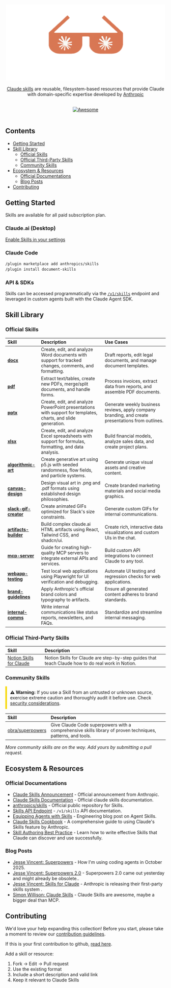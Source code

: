 <div align="center">
	<br>
	<br>
	<div>
		<picture>
			<source media="(prefers-color-scheme: dark)" srcset="media/logo.png">
			<img alt="Awesome ChatGPT" width="500px" src="media/logo.png">
		</picture>
		<br>
	</div>
	<p>
		<a href="https://www.anthropic.com/news/skills">Claude skills</a> are reusable, filesystem-based resources that provide Claude with domain-specific expertise developed by <a href="https://www.anthropic.com/">Anthropic</a>
	</p>
	<br>
	<a href="https://awesome.re">
		<img src="https://awesome.re/badge-flat2.svg" alt="Awesome">
	</a>
	<br>
	<br>
</div>

## Contents

- [Getting Started](#getting-started)
- [Skill Library](#skill-library)
  - [Official Skills](#official-skills)
  - [Official Third-Party Skills](#official-third-party-skills)
  - [Community Skills](#community-skills)
- [Ecosystem & Resources](#ecosystem--resources)
  - [Official Documentations](#official-documentations)
  - [Blog Posts](#blog-posts)
- [Contributing](#contributing)

## Getting Started

Skills are available for all paid subscription plan.

### Claude.ai (Desktop)

[Enable Skills in your settings](https://claude.ai/settings/capabilities)

### Claude Code

```bash
/plugin marketplace add anthropics/skills
/plugin install document-skills
```

### API & SDKs

Skills can be accessed programmatically via the [`/v1/skills`](https://docs.claude.com/en/api/skills) endpoint and leveraged in custom agents built with the Claude Agent SDK.

## Skill Library

### Official Skills

| Skill                                                                                     | Description                                                                                                  | Use Cases                                                                                         |
| :---------------------------------------------------------------------------------------- | :----------------------------------------------------------------------------------------------------------- | :------------------------------------------------------------------------------------------------ |
| **[docx](https://github.com/anthropics/skills/tree/main/document-skills/docx)**           | Create, edit, and analyze Word documents with support for tracked changes, comments, and formatting.         | Draft reports, edit legal documents, and manage document templates.                               |
| **[pdf](https://github.com/anthropics/skills/tree/main/document-skills/pdf)**             | Extract text/tables, create new PDFs, merge/split documents, and handle forms.                               | Process invoices, extract data from reports, and assemble PDF documents.                          |
| **[pptx](https://github.com/anthropics/skills/tree/main/document-skills/pptx)**           | Create, edit, and analyze PowerPoint presentations with support for templates, charts, and slide generation. | Generate weekly business reviews, apply company branding, and create presentations from outlines. |
| **[xlsx](https://github.com/anthropics/skills/tree/main/document-skills/xlsx)**           | Create, edit, and analyze Excel spreadsheets with support for formulas, formatting, and data analysis.       | Build financial models, analyze sales data, and create project plans.                             |
| **[algorithmic-art](https://github.com/anthropics/skills/tree/main/algorithmic-art)**     | Create generative art using p5.js with seeded randomness, flow fields, and particle systems.                 | Generate unique visual assets and creative content.                                               |
| **[canvas-design](https://github.com/anthropics/skills/tree/main/canvas-design)**         | Design visual art in .png and .pdf formats using established design philosophies.                            | Create branded marketing materials and social media graphics.                                     |
| **[slack-gif-creator](https://github.com/anthropics/skills/tree/main/slack-gif-creator)** | Create animated GIFs optimized for Slack's size constraints.                                                 | Generate custom GIFs for internal communications.                                                 |
| **[artifacts-builder](https://github.com/anthropics/skills/tree/main/artifacts-builder)** | Build complex claude.ai HTML artifacts using React, Tailwind CSS, and shadcn/ui.                             | Create rich, interactive data visualizations and custom UIs in the chat.                          |
| **[mcp-server](https://github.com/anthropics/skills/tree/main/mcp-server)**               | Guide for creating high-quality MCP servers to integrate external APIs and services.                         | Build custom API integrations to connect Claude to any tool.                                      |
| **[webapp-testing](https://github.com/anthropics/skills/tree/main/webapp-testing)**       | Test local web applications using Playwright for UI verification and debugging.                              | Automate UI testing and regression checks for web applications.                                   |
| **[brand-guidelines](https://github.com/anthropics/skills/tree/main/brand-guidelines)**   | Apply Anthropic's official brand colors and typography to artifacts.                                         | Ensure all generated content adheres to brand standards.                                          |
| **[internal-comms](https://github.com/anthropics/skills/tree/main/internal-comms)**       | Write internal communications like status reports, newsletters, and FAQs.                                    | Standardize and streamline internal messaging.                                                    |

### Official Third-Party Skills

| Skill                                                                               | Description                                                                                       |
| :---------------------------------------------------------------------------------- | :------------------------------------------------------------------------------------------------ |
| [Notion Skills for Claude](https://notiondevs.notion.site/notion-skills-for-claude) | Notion Skills for Claude are step-by-step guides that teach Claude how to do real work in Notion. |

### Community Skills

<div style="border-left: 5px solid #f6d901ff; padding: 10px; margin: 10px 0;">
  <strong>⚠️ Warning:</strong> If you use a Skill from an untrusted or unknown source, exercise extreme caution and thoroughly audit it before use. Check <a href="https://docs.claude.com/en/docs/agents-and-tools/agent-skills/overview#security-considerations">security considerations</a>.
</div>

| Skill                                                   | Description                                                                                                 |
| :------------------------------------------------------ | :---------------------------------------------------------------------------------------------------------- |
| [obra/superpowers](https://github.com/obra/superpowers) | Give Claude Code superpowers with a comprehensive skills library of proven techniques, patterns, and tools. |

_More community skills are on the way. Add yours by submitting a pull request._

## Ecosystem & Resources

### Official Documentations

- [Claude Skills Announcement](https://www.anthropic.com/news/skills) - Official announcement from Anthropic.
- [Claude Skills Documentation](https://docs.claude.com/en/docs/claude-code/skills) - Official claude skills documentation.
- [anthropics/skills](https://github.com/anthropics/skills) - Official public repository for Skills.
- [Skills API Endpoint](https://docs.claude.com/en/api/skills) - `/v1/skills` API documentation.
- [Equipping Agents with Skills](https://www.anthropic.com/engineering/equipping-agents-for-the-real-world-with-agent-skills) - Engineering blog post on Agent Skills.
- [Claude Skills Cookbook](https://github.com/anthropics/claude-cookbooks/tree/main/skills) - A comprehensive guide to using Claude's Skills feature by Anthropic.
- [Skill Authoring Best Practice](https://docs.claude.com/en/docs/agents-and-tools/agent-skills/best-practices) - Learn how to write effective Skills that Claude can discover and use successfully.

### Blog Posts

- [Jesse Vincent: Superpowers](https://blog.fsck.com/2025/10/09/superpowers/) - How I'm using coding agents in October 2025.
- [Jesse Vincent: Superpowers 2.0](https://blog.fsck.com/2025/10/12/superpowers-20-came-out-yesterday-and-might-already-be-obsolete/) - Superpowers 2.0 came out yesterday and might already be obsolete..
- [Jesse Vincent: Skills for Claude](https://blog.fsck.com/2025/10/16/skills-for-claude/) - Anthropic is releasing their first-party skills system .
- [Simon Willison: Claude Skills](https://simonwillison.net/2025/Oct/16/claude-skills/) - Claude Skills are awesome, maybe a bigger deal than MCP.

## Contributing

We'd love your help expanding this collection! Before you start, please take a moment to review our [contribution guidelines](CONTRIBUTING.md).

If this is your first contribution to github, [read here](https://github.com/firstcontributions/first-contributions).

Add a skill or resource:

1. Fork → Edit → Pull request
2. Use the existing format
3. Include a short description and valid link
4. Keep it relevant to Claude Skills
